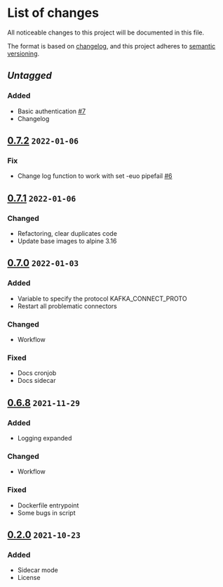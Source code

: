 # List of changes

All noticeable changes to this project will be documented in this file.

The format is based on [changelog][keepachangelog], and this project adheres
to [semantic versioning][semver].

## _Untagged_

### Added

* Basic authentication [#7](https://github.com/sentoz/kafka-connect-restart/issues/7)
* Changelog

## [0.7.2][] `2022-01-06`

### Fix

* Change log function to work with set -euo pipefail
  [#6](https://github.com/sentoz/kafka-connect-restart/pull/6)

## [0.7.1][] `2022-01-06`

### Changed

* Refactoring, clear duplicates code
* Update base images to alpine 3.16

## [0.7.0][] `2022-01-03`

### Added

* Variable to specify the protocol KAFKA_CONNECT_PROTO
* Restart all problematic connectors

### Changed

* Workflow

### Fixed

* Docs cronjob
* Docs sidecar

## [0.6.8][] `2021-11-29`

### Added

* Logging expanded

### Changed

* Workflow

### Fixed

* Dockerfile entrypoint
* Some bugs in script

## [0.2.0][] `2021-10-23`

### Added

* Sidecar mode
* License

<!-- Links -->

[keepachangelog]: https://keepachangelog.com/ru/1.0.0/
[semver]: https://semver.org/spec/v2.0.0.html

<!-- Tags -->

[0.7.2]: https://github.com/sentoz/kafka-connect-restart/tree/0.7.2
[0.7.1]: https://github.com/sentoz/kafka-connect-restart/tree/0.7.1
[0.7.0]: https://github.com/sentoz/kafka-connect-restart/tree/0.7.0
[0.6.8]: https://github.com/sentoz/kafka-connect-restart/tree/0.6.8
[0.2.0]: https://github.com/sentoz/kafka-connect-restart/tree/0.2.0
